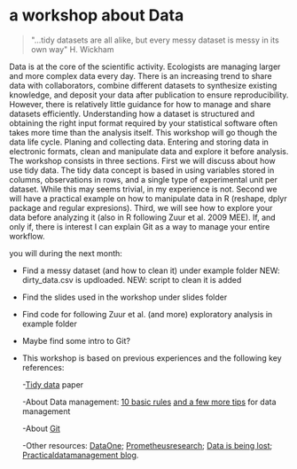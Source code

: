 a workshop about Data
========================================================

>"...tidy datasets are all alike, but every messy dataset is messy in its own way" H. Wickham

Data is at the core of the scientific activity. Ecologists are managing larger and more complex data every day. There is an increasing trend to share data with collaborators, combine different datasets to synthesize existing knowledge, and deposit your data after publication to ensure reproducibility. However, there is relatively little  guidance for how to manage and share datasets efficiently. Understanding how a dataset is structured and obtaining the right input format required by your statistical software often takes more time than the analysis itself. This workshop will go though the data life cycle. Planing and collecting data. Entering and storing data in electronic formats, clean and manipulate data and explore it before analysis. The workshop consists in three sections. First we will discuss about how use tidy data. The tidy data concept is based in using variables stored in columns, observations in rows, and a single type of experimental unit per dataset. While this may seems trivial, in my experience is not. Second we will have a practical example on how to manipulate data in R (reshape, dplyr package and regular expresions). Third, we will see how to explore your data before analyzing it (also in R following Zuur et al. 2009 MEE). If, and only if, there is interest I can explain Git as a way to manage your entire workflow. 

you will during the next month:
* Find a messy dataset (and how to clean it) under example folder
NEW: dirty_data.csv is updloaded. 
NEW: script to clean it is added

* Find the slides used in the workshop under slides folder

* Find code for following Zuur et al. (and more) exploratory analysis in example folder

* Maybe find some intro to Git?

* This workshop is based on previous experiences and the following key references:

    -[Tidy data](http://vita.had.co.nz/papers/tidy-data.pdf) paper

    -About Data management:
[10 basic rules](http://library.queensu.ca/ojs/index.php/IEE/article/view/4608) 
[and a few more tips](http://www.esajournals.org/doi/abs/10.1890/0012-9623-90.2.205)
for data management

    -About [Git](http://www.scfbm.org/content/8/1/7)

    -Other resources: 
[DataOne](http://www.dataone.org/best-practices);
[Prometheusresearch](http://www.prometheusresearch.com/good-data-management-practices-for-data-analysis-tidy-data-part-2);
[Data is being lost](http://www.cell.com/current-biology/abstract/S0960-9822%2813%2901400-0);
[Practicaldatamanagement blog](http://practicaldatamanagement.wordpress.com).
